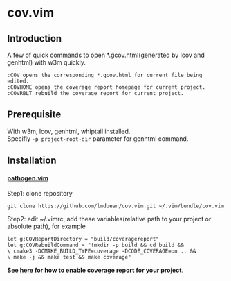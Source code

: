 cov.vim
=======
Introduction
------------
A few of quick commands to open \*.gcov.html(generated by lcov and genhtml) with w3m quickly.  
```
:COV opens the corresponding *.gcov.html for current file being edited.  
:COVHOME opens the coverage report homepage for current project.  
:COVRBLT rebuild the coverage report for current project.  
```

Prerequisite  
------------
With w3m, lcov, genhtml, whiptail installed.  
Specifiy `-p project-root-dir` parameter for genhtml command.  

Installation  
------------
#### [pathogen.vim](https://github.com/tpope/vim-pathogen)
Step1: clone repository
```
git clone https://github.com/lmduean/cov.vim.git ~/.vim/bundle/cov.vim
```
Step2: edit ~/.vimrc, add these variables(relative path to your project or absolute path), for example  
```
let g:COVReportDirectory = "build/coveragereport"  
let g:COVRebuildCommand = "!mkdir -p build && cd build &&  
\ cmake3 -DCMAKE_BUILD_TYPE=coverage -DCODE_COVERAGE=on .. &&  
\ make -j && make test && make coverage"
```
**See [here](https://code.cor-lab.de/projects/rsc/repository/revisions/master/entry/cmake/Modules/EnableCoverageReport.cmake) for how to enable coverage report for your project**.
